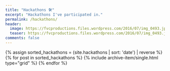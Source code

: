 ```yaml
---
title: "Hackathons 🛠"
excerpt: "Hackathons I've participated in."
permalink: /hackathons/
header:
  image: https://fvcproductions.files.wordpress.com/2016/07/img_0493.jpg
  teaser: https://fvcproductions.files.wordpress.com/2016/07/img_0493.jpg
comments: false
---
```


<div class="grid__wrapper">
    {% assign sorted_hackathons = (site.hackathons | sort: 'date') | reverse %}
    {% for post in sorted_hackathons %}
        {% include archive-item/single.html type="grid" %}
    {% endfor %}
</div>